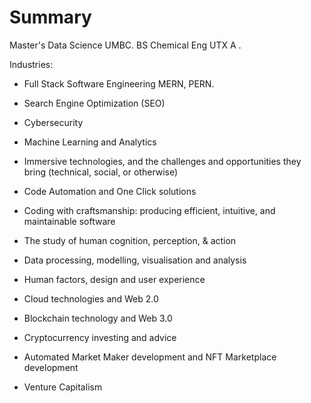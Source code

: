 # Summary

Master's Data Science UMBC.  BS Chemical Eng UTX A .

Industries:

* Full Stack Software Engineering MERN, PERN.

* Search Engine Optimization (SEO)

* Cybersecurity

* Machine Learning and Analytics

* Immersive technologies, and the challenges and opportunities they bring (technical, social, or otherwise)

* Code Automation and One Click solutions

* Coding with craftsmanship: producing efficient, intuitive, and maintainable software

* The study of human cognition, perception, & action

* Data processing, modelling, visualisation and analysis

* Human factors, design and user experience

* Cloud technologies and Web 2.0

* Blockchain technology and Web 3.0

* Cryptocurrency investing and advice

* Automated Market Maker development and NFT Marketplace development

* Venture Capitalism
